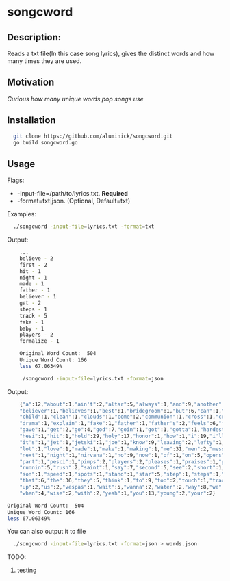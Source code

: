 # songcword
## Description:

Reads a txt file(In this case song lyrics), gives the distinct words and how many times they are used.
## Motivation 
*Curious how many unique words pop songs use*

## Installation
```bash
  git clone https://github.com/aluminick/songcword.git
  go build songcword.go
```
## Usage
Flags:
  * -input-file=/path/to/lyrics.txt. **Required**
  * -format=txt|json. (Optional, Default=txt)

Examples:
```bash
  ./songcword -input-file=lyrics.txt -format=txt
```
  Output:
```bash
    ...
    believe - 2
    first - 2
    hit - 1
    night - 1
    made - 1
    father - 1
    believer - 1
    get - 2
    steps - 1
    track - 5
    fake - 1
    baby - 1
    players - 2
    formalize - 1

    Original Word Count:  504
    Unique Word Count: 166
    less 67.06349%
```
```bash
    ./songcword -input-file=lyrics.txt -format=json
```
  Output:
```bash
    {"a":12,"about":1,"ain't":2,"altar":5,"always":1,"and":9,"another":5,"baby":1,"be":3,"being":1,"believe":2,
    "believer":1,"believes":1,"best":1,"bridegroom":1,"but":6,"can":1,"can't":7,"catchy":1,"cause":5,"chance":1,
    "child":1,"clean":1,"clouds":1,"come":2,"communion":1,"cross":1,"crushing":2,"desi":1,"do":1,"don't":8,"down":1,
    "drama":1,"explain":1,"fake":1,"father":1,"father's":2,"feels":6,"first":2,"fleshy":1,"fools":2,"formalize":1,
    "gave":1,"get":2,"go":4,"god":7,"goin":1,"got":1,"gotta":1,"hardest":1,"he":3,"he'll":1,"hear":1,"heart":1,
    "hesi":1,"hit":1,"hold":29,"holy":17,"honor":1,"how":1,"i":19,"i'll":1,"i'm":2,"if":1,"in":7,"is":3,"it":4,
    "it's":1,"jet":1,"jetski":1,"joe":1,"know":9,"leaving":2,"lefty":1,"let's":1,"life":2,"like":9,"lionel":1,
    "lot":1,"love":1,"made":1,"make":1,"making":1,"me":31,"men":2,"messi":1,"messy":1,"might":2,"my":2,"name":1,
    "next":1,"night":1,"nirvana":1,"no":9,"now":1,"of":1,"on":5,"opens":1,"or":1,"oscar":1,"out":1,"parlay":1,
    "part":1,"pesci":1,"pimps":2,"players":2,"pleases":1,"praises":1,"proud":2,"rapper":1,"rent":1,"river":1,
    "runnin":5,"rush":2,"saint":1,"say":7,"second":5,"see":2,"short":1,"sing":1,"sinners":1,"sky":1,"snack":1,"so":7,
    "son":1,"speed":1,"spots":1,"stand":1,"star":5,"step":1,"steps":1,"suffer":1,"take":2,"takes":1,"temper":1,
    "that":6,"the":36,"they":5,"think":1,"to":9,"too":2,"touch":1,"track":5,"trip":1,"trust":1,"tween":2,"union":1,
    "up":2,"us":2,"vespas":1,"wait":5,"wanna":2,"water":2,"way":8,"we":4,"we're":2,"weed":1,"week":1,"well":1,
    "when":4,"wise":2,"with":2,"yeah":1,"you":13,"young":2,"your":2}

Original Word Count:  504
Unique Word Count: 166
less 67.06349%
```

You can also output it to file
```bash
  ./songcword -input-file=lyrics.txt -format=json > words.json
```
TODO:
1. testing